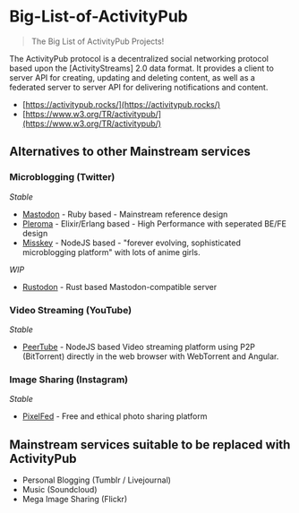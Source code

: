 # Big-List-of-ActivityPub
> The Big List of ActivityPub Projects!

The ActivityPub protocol is a decentralized social networking protocol based upon the [ActivityStreams] 2.0 data format. It provides a client to server API for creating, updating and deleting content, as well as a federated server to server API for delivering notifications and content.

* [https://activitypub.rocks/](https://activitypub.rocks/)
* [https://www.w3.org/TR/activitypub/](https://www.w3.org/TR/activitypub/)

## Alternatives to other Mainstream services

### Microblogging (Twitter)
_Stable_
* [Mastodon](https://github.com/tootsuite/mastodon) - Ruby based - Mainstream reference design
* [Pleroma](https://pleroma.social/) - Elixir/Erlang based - High Performance with seperated BE/FE design
* [Misskey](https://github.com/syuilo/misskey) - NodeJS based - "forever evolving, sophisticated microblogging platform" with lots of anime girls.

_WIP_
* [Rustodon](https://github.com/rustodon/rustodon) - Rust based Mastodon-compatible server

### Video Streaming (YouTube)
_Stable_
* [PeerTube](https://github.com/Chocobozzz/PeerTube) - NodeJS based Video streaming platform using P2P (BitTorrent) directly in the web browser with WebTorrent and Angular.

### Image Sharing (Instagram)
_Stable_
* [PixelFed](https://github.com/pixelfed/pixelfed) -  Free and ethical photo sharing platform

## Mainstream services suitable to be replaced with ActivityPub

* Personal Blogging (Tumblr / Livejournal)
* Music (Soundcloud)
* Mega Image Sharing (Flickr)

